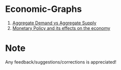 # Economic-Graphs
1. [Aggregate Demand vs Aggregate Supply](https://www.desmos.com/calculator/zlhwqqwuky)
2. [Monetary Policy and its effects on the economy](https://www.desmos.com/calculator/ldero77wqt)

# Note
Any feedback/suggestions/corrections is appreciated!
